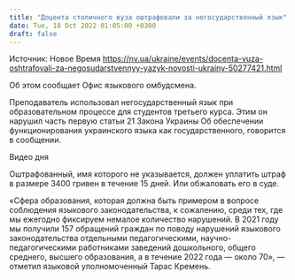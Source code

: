 ```yaml
---
title: "Доцента столичного вуза оштрафовали за негосударственный язык"
date: Tue, 18 Oct 2022 01:05:00 +0300
draft: false
---
```

Источник: Новое Время https://nv.ua/ukraine/events/docenta-vuza-oshtrafovali-za-negosudarstvennyy-yazyk-novosti-ukrainy-50277421.html


Об этом сообщает Офис языкового омбудсмена.

Преподаватель использовал негосударственный язык при образовательном процессе для студентов третьего курса. Этим он нарушил часть первую статьи 21 Закона Украины Об обеспечении функционирования украинского языка как государственного, говорится в сообщении.

 Видео дня   

Оштрафованный, имя которого не указывается, должен уплатить штраф в размере 3400 гривен в течение 15 дней. Или обжаловать его в суде.

«Сфера образования, которая должна быть примером в вопросе соблюдения языкового законодательства, к сожалению, среди тех, где мы ежегодно фиксируем немалое количество нарушений. В 2021 году мы получили 157 обращений граждан по поводу нарушений языкового законодательства отдельными педагогическими, научно-педагогическими работниками заведений дошкольного, общего среднего, высшего образования, а в течение 2022 года — около 70», — отметил языковой уполномоченный Тарас Кремень.
